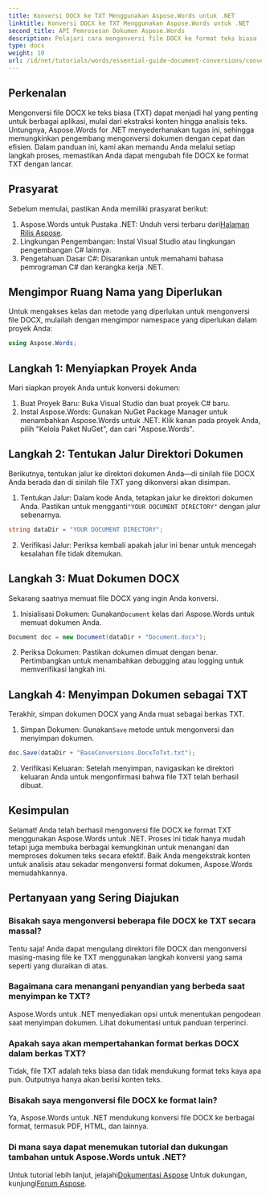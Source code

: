 ```yaml
---
title: Konversi DOCX ke TXT Menggunakan Aspose.Words untuk .NET
linktitle: Konversi DOCX ke TXT Menggunakan Aspose.Words untuk .NET
second_title: API Pemrosesan Dokumen Aspose.Words
description: Pelajari cara mengonversi file DOCX ke format teks biasa (TXT) menggunakan Aspose.Words untuk .NET dalam panduan komprehensif ini.
type: docs
weight: 10
url: /id/net/tutorials/words/essential-guide-document-conversions/convert-docx-to-txt/
---
```

## Perkenalan

Mengonversi file DOCX ke teks biasa (TXT) dapat menjadi hal yang penting untuk berbagai aplikasi, mulai dari ekstraksi konten hingga analisis teks. Untungnya, Aspose.Words for .NET menyederhanakan tugas ini, sehingga memungkinkan pengembang mengonversi dokumen dengan cepat dan efisien. Dalam panduan ini, kami akan memandu Anda melalui setiap langkah proses, memastikan Anda dapat mengubah file DOCX ke format TXT dengan lancar.

## Prasyarat

Sebelum memulai, pastikan Anda memiliki prasyarat berikut:

1.  Aspose.Words untuk Pustaka .NET: Unduh versi terbaru dari[Halaman Rilis Aspose](https://releases.aspose.com/words/net/).
2. Lingkungan Pengembangan: Instal Visual Studio atau lingkungan pengembangan C# lainnya.
3. Pengetahuan Dasar C#: Disarankan untuk memahami bahasa pemrograman C# dan kerangka kerja .NET.

## Mengimpor Ruang Nama yang Diperlukan

Untuk mengakses kelas dan metode yang diperlukan untuk mengonversi file DOCX, mulailah dengan mengimpor namespace yang diperlukan dalam proyek Anda:

```csharp
using Aspose.Words;
```

## Langkah 1: Menyiapkan Proyek Anda

Mari siapkan proyek Anda untuk konversi dokumen:

1. Buat Proyek Baru: Buka Visual Studio dan buat proyek C# baru.
2. Instal Aspose.Words: Gunakan NuGet Package Manager untuk menambahkan Aspose.Words untuk .NET. Klik kanan pada proyek Anda, pilih "Kelola Paket NuGet", dan cari "Aspose.Words".

## Langkah 2: Tentukan Jalur Direktori Dokumen

Berikutnya, tentukan jalur ke direktori dokumen Anda—di sinilah file DOCX Anda berada dan di sinilah file TXT yang dikonversi akan disimpan.

1.  Tentukan Jalur: Dalam kode Anda, tetapkan jalur ke direktori dokumen Anda. Pastikan untuk mengganti`"YOUR DOCUMENT DIRECTORY"` dengan jalur sebenarnya.

```csharp
string dataDir = "YOUR DOCUMENT DIRECTORY";
```

2. Verifikasi Jalur: Periksa kembali apakah jalur ini benar untuk mencegah kesalahan file tidak ditemukan.

## Langkah 3: Muat Dokumen DOCX

Sekarang saatnya memuat file DOCX yang ingin Anda konversi.

1.  Inisialisasi Dokumen: Gunakan`Document` kelas dari Aspose.Words untuk memuat dokumen Anda.

```csharp
Document doc = new Document(dataDir + "Document.docx");
```

2. Periksa Dokumen: Pastikan dokumen dimuat dengan benar. Pertimbangkan untuk menambahkan debugging atau logging untuk memverifikasi langkah ini.

## Langkah 4: Menyimpan Dokumen sebagai TXT

Terakhir, simpan dokumen DOCX yang Anda muat sebagai berkas TXT.

1.  Simpan Dokumen: Gunakan`Save` metode untuk mengonversi dan menyimpan dokumen.

```csharp
doc.Save(dataDir + "BaseConversions.DocxToTxt.txt");
```

2. Verifikasi Keluaran: Setelah menyimpan, navigasikan ke direktori keluaran Anda untuk mengonfirmasi bahwa file TXT telah berhasil dibuat.

## Kesimpulan

Selamat! Anda telah berhasil mengonversi file DOCX ke format TXT menggunakan Aspose.Words untuk .NET. Proses ini tidak hanya mudah tetapi juga membuka berbagai kemungkinan untuk menangani dan memproses dokumen teks secara efektif. Baik Anda mengekstrak konten untuk analisis atau sekadar mengonversi format dokumen, Aspose.Words memudahkannya.

## Pertanyaan yang Sering Diajukan

### Bisakah saya mengonversi beberapa file DOCX ke TXT secara massal?

Tentu saja! Anda dapat mengulang direktori file DOCX dan mengonversi masing-masing file ke TXT menggunakan langkah konversi yang sama seperti yang diuraikan di atas.

### Bagaimana cara menangani penyandian yang berbeda saat menyimpan ke TXT?

Aspose.Words untuk .NET menyediakan opsi untuk menentukan pengodean saat menyimpan dokumen. Lihat dokumentasi untuk panduan terperinci.

### Apakah saya akan mempertahankan format berkas DOCX dalam berkas TXT?

Tidak, file TXT adalah teks biasa dan tidak mendukung format teks kaya apa pun. Outputnya hanya akan berisi konten teks.

### Bisakah saya mengonversi file DOCX ke format lain?

Ya, Aspose.Words untuk .NET mendukung konversi file DOCX ke berbagai format, termasuk PDF, HTML, dan lainnya.

### Di mana saya dapat menemukan tutorial dan dukungan tambahan untuk Aspose.Words untuk .NET?

 Untuk tutorial lebih lanjut, jelajahi[Dokumentasi Aspose](https://reference.aspose.com/words/net/) Untuk dukungan, kunjungi[Forum Aspose](https://forum.aspose.com/c/words/8).
